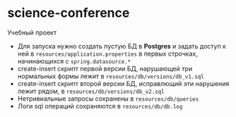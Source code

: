 # science-conference
Учебный проект
* Для запуска нужно создать пустую БД в **Postgres** и задать доступ к ней в `resources/application.properties` в первых строчках, начинающихся с `spring.datasource.*`
* create-insert скрипт первой версии БД, нарушающей три нормальных формы лежит в `resources/db/versions/db_v1.sql`
* create-insert скрипт второй версии БД, исправлющий эти нарушения лежит рядом, в `resources/db/versions/db_v2.sql`
* Нетривиальные запросы сохранены в `resources/db/queries`
* Логи sql операций сохраняются в `resources/db/db.log`